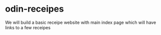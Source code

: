 # odin-receipes


We will build a basic receipe website
with main index page which will have links to a few receipes
